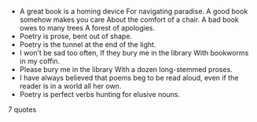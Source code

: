  - A great book is a homing device For navigating paradise. A good book somehow makes you care About the comfort of a chair. A bad book owes to many trees A forest of apologies.
 - Poetry is prose, bent out of shape.
 - Poetry is the tunnel at the end of the light.
 - I won’t be sad too often, If they bury me in the library With bookworms in my coffin.
 - Please bury me in the library With a dozen long-stemmed proses.
 - I have always believed that poems beg to be read aloud, even if the reader is in a world all her own.
 - Poetry is perfect verbs hunting for elusive nouns.

7 quotes